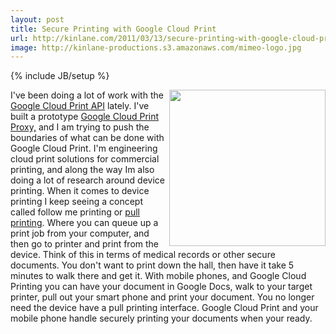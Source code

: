 ```yaml
---
layout: post
title: Secure Printing with Google Cloud Print
url: http://kinlane.com/2011/03/13/secure-printing-with-google-cloud-print/
image: http://kinlane-productions.s3.amazonaws.com/mimeo-logo.jpg
---
```

{% include JB/setup %}
<p>
     <a href="http://www.mimeo.com/"><img class="c1" src="http://kinlane-productions.s3.amazonaws.com/mimeo-logo.jpg" alt="" width="250" align="right" /></a>I've been doing a lot of work with the <a title="Google Cloud Print API" href="http://code.google.com/apis/cloudprint/docs/proxyinterfaces.html">Google Cloud Print API</a> lately. I've built a prototype <a title="Google Cloud Print Proxy" href="http://www.kinlane.com/2011/02/google-cloud-print-proxy-cloud-printer/">Google Cloud Print Proxy,</a> and I am trying to push the boundaries of what can be done with Google Cloud Print. I'm engineering cloud print solutions for commercial printing, and along the way Im also doing a lot of research around device printing. When it comes to device printing I keep seeing a concept called follow me printing or <a class="zem_slink" title="Pull printing" rel="wikipedia" href="http://en.wikipedia.org/wiki/Pull_printing">pull printing</a>. Where you can queue up a print job from your computer, and then go to printer and print from the device. Think of this in terms of medical records or other secure documents. You don't want to print down the hall, then have it take 5 minutes to walk there and get it. With mobile phones, and Google Cloud Printing you can have your document in Google Docs, walk to your target printer, pull out your smart phone and print your document. You no longer need the device have a pull printing interface. Google Cloud Print and your mobile phone handle securely printing your documents when your ready.
</p>